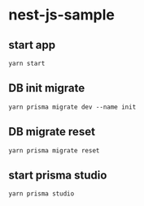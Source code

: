 # nest-js-sample

## start app

```yarn start```

## DB init migrate

```yarn prisma migrate dev --name init```

## DB migrate reset

```yarn prisma migrate reset```

## start prisma studio

```yarn prisma studio```
